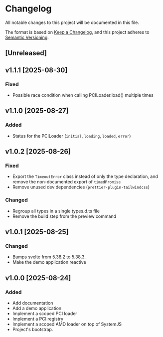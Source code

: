 # Changelog

All notable changes to this project will be documented in this file.

The format is based on [Keep a Changelog](https://keepachangelog.com/en/1.1.0/),
and this project adheres to [Semantic Versioning](https://semver.org/spec/v2.0.0.html).

## [Unreleased]

## v1.1.1 [2025-08-30]

### Fixed

- Possible race condition when calling PCILoader.load() multiple times

## v1.1.0 [2025-08-27]

### Added

- Status for the PCILoader (`initial`, `loading`, `loaded`, `error`)

## v1.0.2 [2025-08-26]

### Fixed

- Export the `TimeoutError` class instead of only the type declaration, and remove the non-documented export of `timedPromise`
- Remove unused dev dependencies (`prettier-plugin-tailwindcss`)

### Changed

- Regroup all types in a single types.d.ts file
- Remove the build step from the preview command

## v1.0.1 [2025-08-25]

### Changed

- Bumps svelte from 5.38.2 to 5.38.3.
- Make the demo application reactive

## v1.0.0 [2025-08-24]

### Added

- Add documentation
- Add a demo application
- Implement a scoped PCI loader
- Implement a PCI registry
- Implement a scoped AMD loader on top of SystemJS
- Project's bootstrap.
